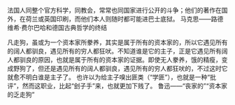 法国人同整个官方科学，同教会，常常也同国家进行公开的斗争；他们的著作在国外，在荷兰或英国印刷，而他们本人则随时都可能进巴士底狱。
马克思——路德维希·费尔巴哈和德国古典哲学的终结

凡走狗，虽或为一个资本家所豢养，其实是属于所有的资本家的，所以它遇见所有的阔人都驯良，遇见所有的穷人都狂吠。不知道谁是它的主子，正是它遇见所有阔人都驯良的原因，也就是属于所有的资本家的证据。即使无人豢养，饿的精瘦，变成野狗了，但还是遇见所有的阔人都驯良，遇见所有的穷人都狂吠的，不过这时它就愈不明白谁是主子了。
也许以为给主子嗅出匪类（“学匪”），也就是一种“批评”，然而这职业，比起“刽子手”来，也就更加下贱了。
鲁迅——“丧家的”“资本家的乏走狗”
